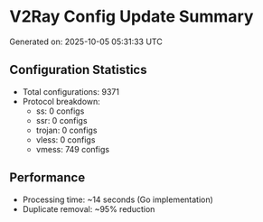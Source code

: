 # V2Ray Config Update Summary
Generated on: 2025-10-05 05:31:33 UTC

## Configuration Statistics
- Total configurations: 9371
- Protocol breakdown:
  - ss: 0 configs
  - ssr: 0 configs
  - trojan: 0 configs
  - vless: 0 configs
  - vmess: 749 configs

## Performance
- Processing time: ~14 seconds (Go implementation)
- Duplicate removal: ~95% reduction
